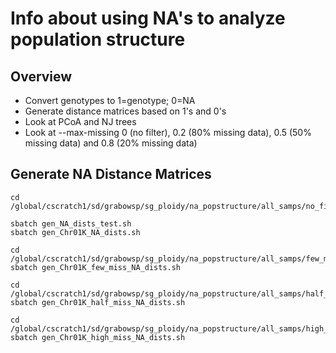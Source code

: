 # Info about using NA's to analyze population structure

## Overview
* Convert genotypes to 1=genotype; 0=NA
* Generate distance matrices based on 1's and 0's
* Look at PCoA and NJ trees
* Look at --max-missing 0 (no filter), 0.2 (80% missing data), 0.5 (50% 
missing data) and 0.8 (20% missing data)

## Generate NA Distance Matrices
```
cd /global/cscratch1/sd/grabowsp/sg_ploidy/na_popstructure/all_samps/no_filtering

sbatch gen_NA_dists_test.sh
sbatch gen_Chr01K_NA_dists.sh

cd /global/cscratch1/sd/grabowsp/sg_ploidy/na_popstructure/all_samps/few_missing
sbatch gen_Chr01K_few_miss_NA_dists.sh

cd /global/cscratch1/sd/grabowsp/sg_ploidy/na_popstructure/all_samps/half_missing
sbatch gen_Chr01K_half_miss_NA_dists.sh

cd /global/cscratch1/sd/grabowsp/sg_ploidy/na_popstructure/all_samps/high_missing
sbatch gen_Chr01K_high_miss_NA_dists.sh
```




